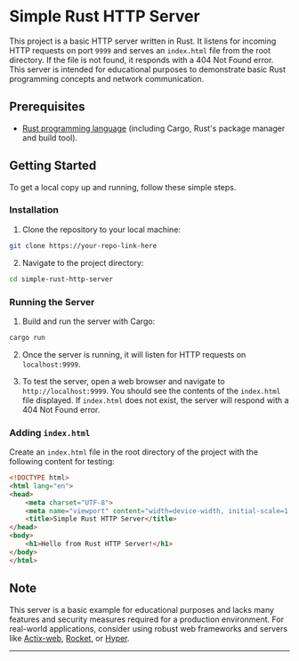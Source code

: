 # Simple Rust HTTP Server

This project is a basic HTTP server written in Rust. It listens for incoming HTTP requests on port `9999` and serves an `index.html` file from the root directory. If the file is not found, it responds with a 404 Not Found error. This server is intended for educational purposes to demonstrate basic Rust programming concepts and network communication.

## Prerequisites

- [Rust programming language](https://www.rust-lang.org/tools/install) (including Cargo, Rust's package manager and build tool).

## Getting Started

To get a local copy up and running, follow these simple steps.

### Installation

1. Clone the repository to your local machine:

```bash
git clone https://your-repo-link-here
```

2. Navigate to the project directory:

```bash
cd simple-rust-http-server
```

### Running the Server

1. Build and run the server with Cargo:

```bash
cargo run
```

2. Once the server is running, it will listen for HTTP requests on `localhost:9999`.

3. To test the server, open a web browser and navigate to `http://localhost:9999`. You should see the contents of the `index.html` file displayed. If `index.html` does not exist, the server will respond with a 404 Not Found error.

### Adding `index.html`

Create an `index.html` file in the root directory of the project with the following content for testing:

```html
<!DOCTYPE html>
<html lang="en">
<head>
    <meta charset="UTF-8">
    <meta name="viewport" content="width=device-width, initial-scale=1.0">
    <title>Simple Rust HTTP Server</title>
</head>
<body>
    <h1>Hello from Rust HTTP Server!</h1>
</body>
</html>
```

## Note

This server is a basic example for educational purposes and lacks many features and security measures required for a production environment. For real-world applications, consider using robust web frameworks and servers like [Actix-web](https://actix.rs/), [Rocket](https://rocket.rs/), or [Hyper](https://hyper.rs/).

---

